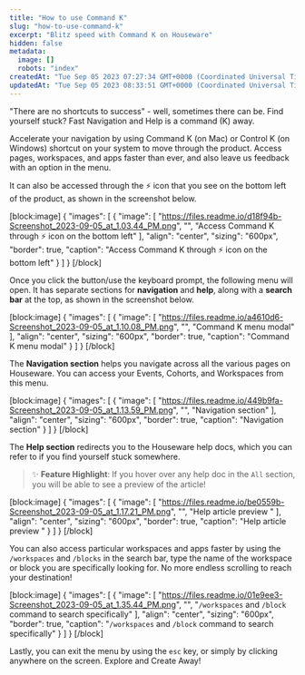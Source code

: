 ```yaml
---
title: "How to use Command K"
slug: "how-to-use-command-k"
excerpt: "Blitz speed with Command K on Houseware"
hidden: false
metadata: 
  image: []
  robots: "index"
createdAt: "Tue Sep 05 2023 07:27:34 GMT+0000 (Coordinated Universal Time)"
updatedAt: "Tue Sep 05 2023 08:33:51 GMT+0000 (Coordinated Universal Time)"
---
```

"There are no shortcuts to success" - well, sometimes there can be. Find yourself stuck? Fast Navigation and Help is a command (K) away.

Accelerate your navigation by using Command K (on Mac) or Control K (on Windows) shortcut on your system to move through the product. Access pages, workspaces, and apps faster than ever, and also leave us feedback with an option in the menu.

It can also be accessed through the :zap: icon that you see on the bottom left of the product, as shown in the screenshot below.

[block:image]
{
  "images": [
    {
      "image": [
        "https://files.readme.io/d18f94b-Screenshot_2023-09-05_at_1.03.44_PM.png",
        "",
        "Access Command K through :zap: icon on the bottom left"
      ],
      "align": "center",
      "sizing": "600px",
      "border": true,
      "caption": "Access Command K through :zap: icon on the bottom left"
    }
  ]
}
[/block]


Once you click the button/use the keyboard prompt, the following menu will open. It has separate sections for **navigation** and **help**, along with a **search bar** at the top, as shown in the screenshot below.

[block:image]
{
  "images": [
    {
      "image": [
        "https://files.readme.io/a4610d6-Screenshot_2023-09-05_at_1.10.08_PM.png",
        "",
        "Command K menu modal"
      ],
      "align": "center",
      "sizing": "600px",
      "border": true,
      "caption": "Command K menu modal"
    }
  ]
}
[/block]


The **Navigation section** helps you navigate across all the various pages on Houseware. You can access your Events, Cohorts, and Workspaces from this menu. 

[block:image]
{
  "images": [
    {
      "image": [
        "https://files.readme.io/449b9fa-Screenshot_2023-09-05_at_1.13.59_PM.png",
        "",
        "Navigation section"
      ],
      "align": "center",
      "sizing": "600px",
      "border": true,
      "caption": "Navigation section"
    }
  ]
}
[/block]


The **Help section** redirects you to the Houseware help docs, which you can refer to if you find yourself stuck somewhere.

> ✨ **Feature Highlight**: If you hover over any help doc in the `All` section, you will be able to see a preview of the article!

[block:image]
{
  "images": [
    {
      "image": [
        "https://files.readme.io/be0559b-Screenshot_2023-09-05_at_1.17.21_PM.png",
        "",
        "Help article preview "
      ],
      "align": "center",
      "sizing": "600px",
      "border": true,
      "caption": "Help article preview "
    }
  ]
}
[/block]


You can also access particular workspaces and apps faster by using the `/workspaces` and `/blocks` in the search bar, type the name of the workspace or block you are specifically looking for. No more endless scrolling to reach your destination! 

[block:image]
{
  "images": [
    {
      "image": [
        "https://files.readme.io/01e9ee3-Screenshot_2023-09-05_at_1.35.44_PM.png",
        "",
        "`/workspaces` and `/block` command to search specifically"
      ],
      "align": "center",
      "sizing": "600px",
      "border": true,
      "caption": "`/workspaces` and `/block` command to search specifically"
    }
  ]
}
[/block]


Lastly, you can exit the menu by using the `esc` key, or simply by clicking anywhere on the screen. Explore and Create Away!
